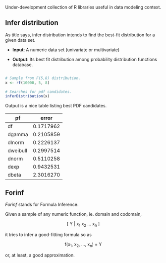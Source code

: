 Under-development collection of R libraries useful in data modeling context.

## Infer distribution

As title says, infer distribution intends to find the best-fit distribution for a given data set.

* **Input**: A numeric data set (univariate or multivariate)

* **Output**: Its best fit distribution among probability distribution functions database.

```r

# Sample from F(5,8) distribution.
x <- rf(10000, 5, 8)

# Searches for pdf candidates.
inferDistribution(x)
```

Output is a nice table listing best PDF candidates.

pf | error
--- | -----
df | 0.1717962
dgamma | 0.2105859
dlnorm | 0.2226137
dweibull | 0.2997514
dnorm | 0.5110258
dexp | 0.9432531
dbeta | 2.3016270

## Forinf

_Forinf_ stands for Formula Inference.

Given a sample of any numeric function, ie. domain and codomain,

<center>[ Y | x<sub>1</sub> x<sub>2</sub> ... x<sub>n</sub> ]</center>

it tries to infer a good-fitting formula so as

<center>f(x<sub>1</sub>, x<sub>2</sub>, ..., x<sub>n</sub>) = Y</center>

or, at least, a good approximation.
